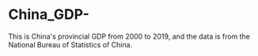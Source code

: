 # China_GDP-
This is China's provincial GDP from 2000 to 2019, and the data is from the National Bureau of Statistics of China.

